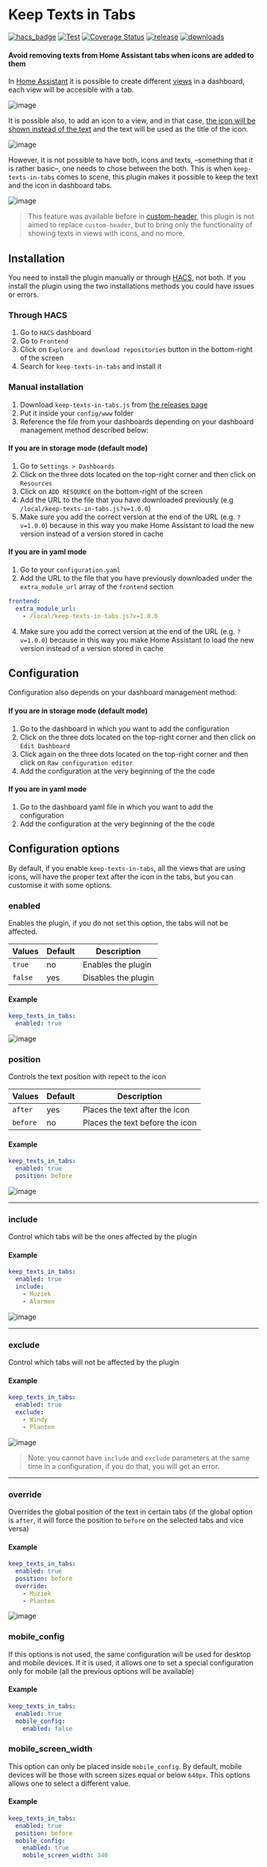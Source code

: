 # Keep Texts in Tabs
[![hacs_badge](https://img.shields.io/badge/HACS-Default-41BDF5.svg)](https://github.com/hacs/integration)
[![Test](https://github.com/elchininet/keep-texts-in-tabs/actions/workflows/test.yaml/badge.svg)](https://github.com/elchininet/keep-texts-in-tabs/actions/workflows/test.yaml)
[![Coverage Status](https://coveralls.io/repos/github/elchininet/keep-texts-in-tabs/badge.svg?branch=master)](https://coveralls.io/github/elchininet/keep-texts-in-tabs?branch=master)
[![release](https://img.shields.io/github/v/release/elchininet/keep-texts-in-tabs.svg)](https://github.com/elchininet/keep-texts-in-tabs/releases)
[![downloads](https://img.shields.io/github/downloads/elchininet/keep-texts-in-tabs/total)](https://github.com/elchininet/keep-texts-in-tabs/releases)

#### Avoid removing texts from Home Assistant tabs when icons are added to them

In [Home Assistant] it is possible to create different [views] in a dashboard, each view will be accesible with a tab.

![image](images/header-texts.png)

It is possible also, to add an icon to a view, and in that case, [the icon will be shown instead of the text](https://www.home-assistant.io/dashboards/views#view-icon) and the text will be used as the title of the icon.

![image](images/header-icons.png)

However, it is not possible to have both, icons and texts, –something that it is rather basic–, one needs to chose between the both. This is when `keep-texts-in-tabs` comes to scene, this plugin makes it possible to keep the text and the icon in dashboard tabs.

![image](images/header-texts-and-icons.png)

>This feature was available before in [custom-header], this plugin is not aimed to replace `custom-header`, but to bring only the functionality of showing texts in views with icons, and no more.

## Installation

You need to install the plugin manually or through [HACS], not both. If you install the plugin using the two installations methods you could have issues or errors.

### Through HACS

1. Go to `HACS` dashboard
2. Go to `Frontend`
3. Click on `Explore and download repositories` button in the bottom-right of the screen
4. Search for `keep-texts-in-tabs` and install it

### Manual installation

1. Download `keep-texts-in-tabs.js` from [the releases page](https://github.com/elchininet/keep-texts-in-tabs/releases/latest)
2. Put it inside your `config/www` folder
3. Reference the file from your dashboards depending on your dashboard management method described below:

#### If you are in storage mode (default mode)

1. Go to `Settings > Dashboards`
2. Click on the three dots located on the top-right corner and then click on `Resources`
3. Click on `ADD RESOURCE` on the bottom-right of the screen
4. Add the URL to the file that you have downloaded previously (e.g `/local/keep-texts-in-tabs.js?v=1.0.0`)
5. Make sure you add the correct version at the end of the URL (e.g. `?v=1.0.0`) because in this way you make Home Assistant to load the new version instead of a version stored in cache

#### If you are in yaml mode

1. Go to your `configuration.yaml`
2. Add the URL to the file that you have previously downloaded under the `extra_module_url` array of the `frontend` section

```yaml
frontend:
  extra_module_url:
    - /local/keep-texts-in-tabs.js?v=1.0.0
```

4. Make sure you add the correct version at the end of the URL (e.g. `?v=1.0.0`) because in this way you make Home Assistant to load the new version instead of a version stored in cache

## Configuration

Configuration also depends on your dashboard management method:

#### If you are in storage mode (default mode)

1. Go to the dashboard in which you want to add the configuration
2. Click on the three dots located on the top-right corner and then click on `Edit Dashboard`
3. Click again on the three dots located on the top-right corner and then click on `Raw configuration editor`
4. Add the configuration at the very beginning of the the code

#### If you are in yaml mode

1. Go to the dashboard yaml file in which you want to add the configuration
4. Add the configuration at the very beginning of the the code

## Configuration options

By default, if you enable `keep-texts-in-tabs`, all the views that are using icons, will have the proper text after the icon in the tabs, but you can customise it with some options.

### enabled

Enables the plugin, if you do not set this option, the tabs will not be affected.

| Values   | Default | Description                     |
| -------- | ------- | ------------------------------- |
| `true`   | no      | Enables the plugin              |
| `false`  | yes     | Disables the plugin             |

#### Example

```yaml
keep_texts_in_tabs:
  enabled: true
```

![image](images/header-texts-and-icons.png)

### position

Controls the text position with repect to the icon

| Values   | Default | Description                     |
| -------- | ------- | ------------------------------- |
| `after`  | yes     | Places the text after the icon  |
| `before` | no      | Places the text before the icon |

#### Example

```yaml
keep_texts_in_tabs:
  enabled: true
  position: before
```

![image](images/options/before.png)

---

### include

Control which tabs will be the ones affected by the plugin

#### Example

```yaml
keep_texts_in_tabs:
  enabled: true
  include:
    - Muziek
    - Alarmen
```

![image](images/options/include.png)

---

### exclude

Control which tabs will not be affected by the plugin

#### Example

```yaml
keep_texts_in_tabs:
  enabled: true
  exclude:
    - Windy
    - Planten
```

![image](images/options/exclude.png)

>Note: you cannot have `include` and `exclude` parameters at the same time in a configuration, if you do that, you will get an error.

---

### override

Overrides the global position of the text in certain tabs (if the global option is `after`, it will force the position to `before` on the selected tabs and vice versa)

#### Example

```yaml
keep_texts_in_tabs:
  enabled: true
  position: before
  override:
    - Muziek
    - Planten
```

![image](images/options/override.png)

### mobile_config

If this options is not used, the same configuration will be used for desktop and mobile devices. If it is used, it allows one to set a special configuration only for mobile (all the previous options will be available)

#### Example

```yaml
keep_texts_in_tabs:
  enabled: true
  mobile_config:
    enabled: false  
```

### mobile_screen_width

This option can only be placed inside `mobile_config`. By default, mobile devices will be those with screen sizes equal or below `640px`. This options allows one to select a different value.

#### Example

```yaml
keep_texts_in_tabs:
  enabled: true
  position: before
  mobile_config:
    enabled: true
    mobile_screen_width: 340
```

[Home Assistant]: https://www.home-assistant.io/
[custom-header]: https://github.com/maykar/custom-header
[views]: https://www.home-assistant.io/dashboards/views
[HACS]: https://hacs.xyz